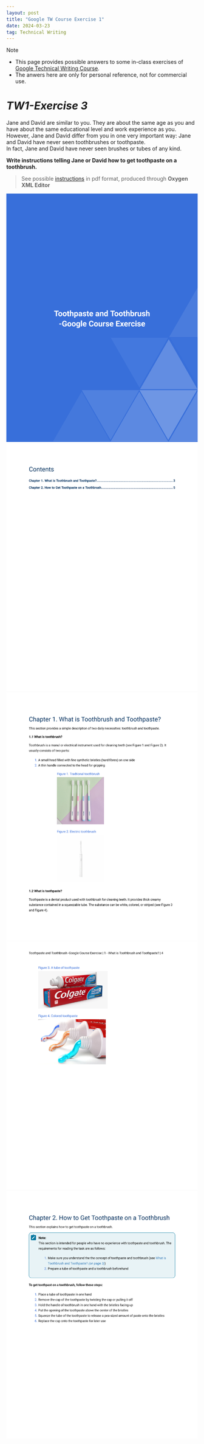 ```yaml
---
layout: post
title: "Google TW Course Exercise 1"
date: 2024-03-23
tag: Technical Writing
---
```


> [!NOTE]
> * This page provides possible answers to some in-class exercises of [Google Technical Writing Course].
> * The anwers here are only for personal reference, not for commercial use.

# **_TW1-Exercise 3_**

Jane and David are similar to you. They are about the same age as you and have about the same educational level and work experience as you. However, Jane and David differ from you in one very important way:
Jane and David have never seen toothbrushes or toothpaste.  
In fact, Jane and David have never seen brushes or tubes of any kind.  

**Write instructions telling Jane or David how to get toothpaste on a toothbrush.**

> See possible [instructions](https://github.com/Gallifrey23/gallifrey23.github.io/blob/a14fe8690d25bfe5b39c3811ce1516d41f65ac38/assets/TW1-Exercise3.pdf) in pdf format, produced through **Oxygen XML Editor**

![instructions page1](/images/google_exercise/toothbrush_toothpaste_1.png)
![instructions page2](/images/google_exercise/toothbrush_toothpaste_2.png)
![instructions page3](/images/google_exercise/toothbrush_toothpaste_3.png)
![instructions page4](/images/google_exercise/toothbrush_toothpaste_4.png)
![instructions page5](/images/google_exercise/toothbrush_toothpaste_5.png)

[Google Technical Writing Course]:https://developers.google.com/tech-writing/for-instructors
